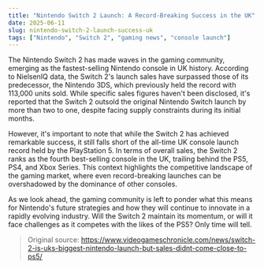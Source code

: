 ```yaml
---
title: "Nintendo Switch 2 Launch: A Record-Breaking Success in the UK"
date: 2025-06-11
slug: nintendo-switch-2-launch-success-uk
tags: ["Nintendo", "Switch 2", "gaming news", "console launch"]
---
```


The Nintendo Switch 2 has made waves in the gaming community, emerging as the fastest-selling Nintendo console in UK history. According to NielsenIQ data, the Switch 2's launch sales have surpassed those of its predecessor, the Nintendo 3DS, which previously held the record with 113,000 units sold. While specific sales figures haven't been disclosed, it's reported that the Switch 2 outsold the original Nintendo Switch launch by more than two to one, despite facing supply constraints during its initial months.

However, it's important to note that while the Switch 2 has achieved remarkable success, it still falls short of the all-time UK console launch record held by the PlayStation 5. In terms of overall sales, the Switch 2 ranks as the fourth best-selling console in the UK, trailing behind the PS5, PS4, and Xbox Series. This context highlights the competitive landscape of the gaming market, where even record-breaking launches can be overshadowed by the dominance of other consoles.

As we look ahead, the gaming community is left to ponder what this means for Nintendo's future strategies and how they will continue to innovate in a rapidly evolving industry. Will the Switch 2 maintain its momentum, or will it face challenges as it competes with the likes of the PS5? Only time will tell.

> Original source: https://www.videogameschronicle.com/news/switch-2-is-uks-biggest-nintendo-launch-but-sales-didnt-come-close-to-ps5/